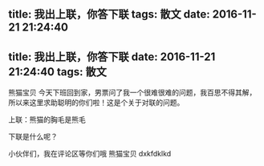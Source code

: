 title: 我出上联，你答下联
tags: 散文
date: 2016-11-21 21:24:40
---
title: 我出上联，你答下联
date: 2016-11-21 21:24:40
tags: 散文
---



熊猫宝贝
今天下班回到家，男票问了我一个很难很难的问题，我百思不得其解，所以来这里求助聪明的你们啦！这是个关于对联的问题。

上联：熊猫的胸毛是熊毛

下联是什么呢？

小伙伴们，我在评论区等你们哦
熊猫宝贝
dxkfdklkd